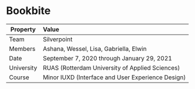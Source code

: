 # Bookbite
| Property   | Value                                             |           
| ---------- | :------------------------------------------------ |
| Team       | Silverpoint                                       |
| Members    | Ashana, Wessel, Lisa, Gabriella, Elwin            |
| Date       | September 7, 2020 through January 29, 2021        |
| University | RUAS (Rotterdam University of Applied Sciences)   |
| Course     | Minor IUXD (Interface and User Experience Design) |
